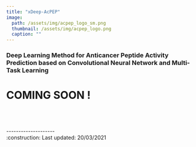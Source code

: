 ```yaml
---
title: "xDeep-AcPEP"
image: 
  path: /assets/img/acpep_logo_sm.png     
  thumbnail: /assets/img/acpep_logo.png   
  caption: ""
---
```


### Deep Learning Method for Anticancer Peptide Activity Prediction based on Convolutional Neural Network and Multi-Task Learning


# COMING SOON !


<br/>
<br/>
<br/>
--------------------<br/>
:construction: Last updated: 20/03/2021
